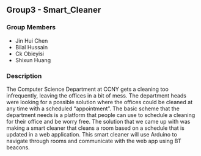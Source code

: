 ## Group3 - Smart_Cleaner


### Group Members 
- Jin Hui Chen 
- Bilal Hussain 
- Ck Obieyisi 
- Shixun Huang

### Description
The Computer Science Department at CCNY gets  a cleaning too infrequently, leaving the offices in a bit of mess. The department heads were looking for a possible solution where the offices could be cleaned at any time with a scheduled “appointment”. The basic scheme that the department needs is a platform that people can use to schedule a cleaning for their office and be worry free. The solution that we came up with was making a smart cleaner that cleans a room based on a schedule that is updated in a web application. This smart cleaner will use Arduino to navigate through rooms and communicate with the web app using BT beacons.

